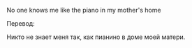 No one knows me like the piano in my mother's home

Перевод:

Никто не знает меня так, как пианино в доме моей матери.